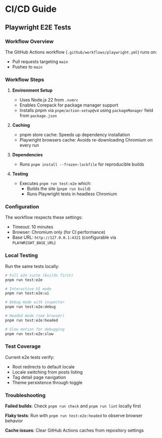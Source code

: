 # CI/CD Guide

## Playwright E2E Tests

### Workflow Overview

The GitHub Actions workflow (`.github/workflows/playwright.yml`) runs on:

- Pull requests targeting `main`
- Pushes to `main`

### Workflow Steps

1. **Environment Setup**
   - Uses Node.js 22 from `.nvmrc`
   - Enables Corepack for package manager support
   - Installs pnpm via `pnpm/action-setup@v4` using `packageManager` field from `package.json`

2. **Caching**
   - pnpm store cache: Speeds up dependency installation
   - Playwright browsers cache: Avoids re-downloading Chromium on every run

3. **Dependencies**
   - Runs `pnpm install --frozen-lockfile` for reproducible builds

4. **Testing**
   - Executes `pnpm run test:e2e` which:
     - Builds the site (`pnpm run build`)
     - Runs Playwright tests in headless Chromium

### Configuration

The workflow respects these settings:

- Timeout: 10 minutes
- Browser: Chromium only (for CI performance)
- Base URL: `http://127.0.0.1:4321` (configurable via `PLAYWRIGHT_BASE_URL`)

### Local Testing

Run the same tests locally:

```bash
# Full e2e suite (builds first)
pnpm run test:e2e

# Interactive UI mode
pnpm run test:e2e:ui

# Debug mode with inspector
pnpm run test:e2e:debug

# Headed mode (see browser)
pnpm run test:e2e:headed

# Slow motion for debugging
pnpm run test:e2e:slow
```

### Test Coverage

Current e2e tests verify:

- Root redirects to default locale
- Locale switching from posts listing
- Tag detail page navigation
- Theme persistence through toggle

### Troubleshooting

**Failed builds**: Check `pnpm run check` and `pnpm run lint` locally first

**Flaky tests**: Run with `pnpm run test:e2e:headed` to observe browser behavior

**Cache issues**: Clear GitHub Actions caches from repository settings
